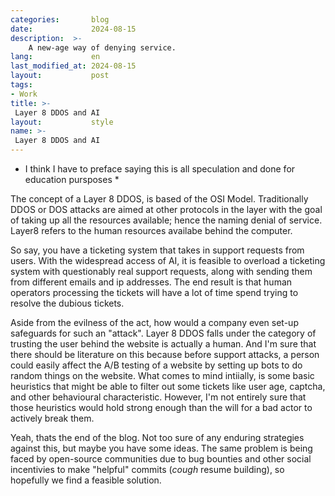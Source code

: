 ```yaml
---
categories:       blog
date:             2024-08-15
description:  >-
    A new-age way of denying service.
lang:             en
last_modified_at: 2024-08-15
layout:           post
tags:
- Work
title: >-
 Layer 8 DDOS and AI
layout:           style
name: >-
 Layer 8 DDOS and AI
---
```

* I think I have to preface saying this is all speculation and done for education pursposes *

The concept of a Layer 8 DDOS, is based of the OSI Model. Traditionally DDOS or DOS attacks are aimed at other protocols in the layer with the goal of taking up all the resources available; hence the naming denial of service. Layer8 refers to the human resources availabe behind the computer.

So say, you have a ticketing system that takes in support requests from users. With the widespread access of AI, it is feasible to overload a ticketing system with questionably real support requests, along with sending them from different emails and ip addresses. The end result is that human operators processing the tickets will have a lot of time spend trying to resolve the dubious tickets.

Aside from the evilness of the act, how would a company even set-up safeguards for such an "attack". Layer 8 DDOS falls under the category of trusting the user behind the website is actually a human. And I'm sure that there should be literature on this because before support attacks, a person could easily affect the A/B testing of a website by setting up bots to do random things on the website. What comes to mind intiially, is some basic heuristics that might be able to filter out some tickets like user age, captcha, and other behavioural characteristic. However, I'm not entirely sure that those heuristics would hold strong enough than the will for a bad actor to actively break them.

Yeah, thats the end of the blog. Not too sure of any enduring strategies against this, but maybe you have some ideas. The same problem is being faced by open-source communities due to bug bounties and other social incentivies to make "helpful" commits (*cough* resume building), so hopefully we find a feasible solution.
